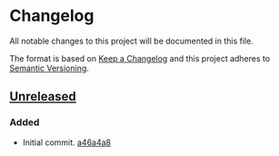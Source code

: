 # Changelog

All notable changes to this project will be documented in this file.

The format is based on [Keep a Changelog](http://keepachangelog.com/)
and this project adheres to [Semantic Versioning](http://semver.org/).

## [Unreleased](https://github.com/atomist-skills/gradle-skill/tree/HEAD)

### Added

-   Initial commit. [a46a4a8](https://github.com/atomist-skills/gradle-skill/commit/a46a4a83faebf1d2f53103e963f1c55e4562823b)
